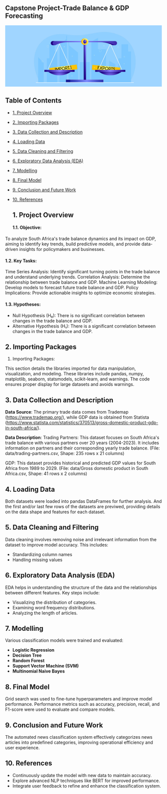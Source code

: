 ## Capstone Project-Trade Balance & GDP Forecasting

![balance trade](https://github.com/Khululiwe/Capstone-Project_Trade-Balance-Forecasting/blob/main/img/Balance-of-Trade.jpg)

## Table of Contents

- [1. Project Overview](#overview)
- [2. Importing Packages](#packages)
- [3. Data Collection and Description](#data-collection)
- [4. Loading Data](#loading-data)
- [5. Data Cleaning and Filtering](#data-cleaning)
- [6. Exploratory Data Analysis (EDA)](#exploratory-data-analysis-eda)
- [7. Modelling](#modelling)
- [8. Final Model](#final-model)
- [9. Conclusion and Future Work](#conclusion)
- [10. References](#references)

  ## 1. Project Overview

  #### 1.1. Objective:

To analyze South Africa's trade balance dynamics and its impact on GDP, aiming to identify key trends, build predictive models, and provide data-driven insights for policymakers and businesses.

#### 1.2. Key Tasks:

Time Series Analysis: Identify significant turning points in the trade balance and understand underlying trends.
Correlation Analysis: Determine the relationship between trade balance and GDP.
Machine Learning Modeling: Develop models to forecast future trade balance and GDP.
Policy Implications: Provide actionable insights to optimize economic strategies.

#### 1.3. Hypotheses:

- Null Hypothesis (H₀): There is no significant correlation between changes in the trade balance and GDP.
- Alternative Hypothesis (H₁): There is a significant correlation between changes in the trade balance and GDP.
  <br>

## 2. Importing Packages <a class="anchor" id="packages"></a>

1. Importing Packages:

This section details the libraries imported for data manipulation, visualization, and modeling. These libraries include pandas, numpy, matplotlib, seaborn, statsmodels, scikit-learn, and warnings. The code ensures proper display for large datasets and avoids warnings.

## 3. Data Collection and Description

**Data Source**: The primary trade data comes from Trademap (https://www.trademap.org/), while GDP data is obtained from Statista (https://www.statista.com/statistics/370513/gross-domestic-product-gdp-in-south-africa/).

**Data Description**:
Trading Partners: This dataset focuses on South Africa's trade balance with various partners over 20 years (2004-2023). It includes information on partners and their corresponding yearly trade balance. (File: data/trading-partners.csv, Shape: 235 rows x 21 columns)

GDP: This dataset provides historical and predicted GDP values for South Africa from 1989 to 2029. (File: data/Gross domestic product in South Africa.csv, Shape: 41 rows x 2 columns)

## 4. Loading Data

Both datasets were loaded into pandas DataFrames for further analysis. And the first and/or last few rows of the datasets are previwed, providing details on the data shape and features for each dataset.

## 5. Data Cleaning and Filtering

Data cleaning involves removing noise and irrelevant information from the dataset to improve model accuracy. This includes:

- Standardizing column names
- Handling missing values

## 6. Exploratory Data Analysis (EDA)

EDA helps in understanding the structure of the data and the relationships between different features. Key steps include:

- Visualizing the distribution of categories.
- Examining word frequency distributions.
- Analyzing the length of articles.

## 7. Modelling

Various classification models were trained and evaluated:

- **Logistic Regression**
- **Decision Tree**
- **Random Forest**
- **Support Vector Machine (SVM)**
- **Multinomial Naive Bayes**

## 8. Final Model

Grid search was used to fine-tune hyperparameters and improve model performance. Performance metrics such as accuracy, precision, recall, and F1-score were used to evaluate and compare models.

## 9. Conclusion and Future Work

The automated news classification system effectively categorizes news articles into predefined categories, improving operational efficiency and user experience.

## 10. References

- Continuously update the model with new data to maintain accuracy.
- Explore advanced NLP techniques like BERT for improved performance.
- Integrate user feedback to refine and enhance the classification system.
